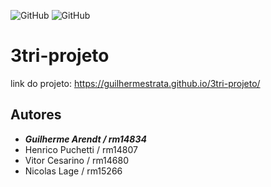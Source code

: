 ![GitHub](https://img.shields.io/github/license/guilhermestrata/3tri-projeto)
![GitHub](http://jigsaw.w3.org/css-validator/images/vcss)
# 3tri-projeto 
link do projeto:
https://guilhermestrata.github.io/3tri-projeto/
## Autores
-  __*Guilherme Arendt / rm14834*__
- Henrico Puchetti / rm14807
- Vitor Cesarino / rm14680
- Nicolas Lage / rm15266
